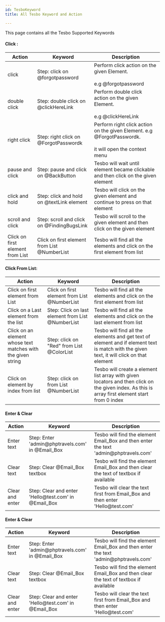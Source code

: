 ```yaml
---
id: TesboKeyword
title: All Tesbo Keyword and Action

---
```




This page contains all the Tesbo Supported Keywords

<h4>Click :</h4> 
<table class="demo">
	<thead>
	<tr>
		<th>Action</th>
		<th>Keyword</th>
		<th>Description</th>
	</tr>
	</thead>
	<tbody>
	<tr>
		<td> click </td>
		<td class="width30">Step: click on @forgotpassword</td>
		<td class="width40"><div> Perform click action on the given Element.<br></br> e.g @forgotpassword</div>
        </td>
	</tr>
	<tr>
		<td class="width20" > double click </td>
		<td class="width40">Step: double click on @clickHereLink</td>
		<td class="width40"><div> Perform double click action on the given Element.<br></br> e.g @clickHereLink</div>
        </td>
	</tr>
    <tr>
		<td> right click </td>
		<td class="width30">Step: right click on @ForgotPasswordk</td>
		<td class="width40"><div> Perform right click action on the given Element. e.g @ForgotPasswordk. <br></br>
        it will open the context menu</div>
        </td>
	</tr>
    <tr>
		<td> pause and click </td>
		<td class="width30">Step: pause and click on @BackButton</td>
		<td class="width40"><div> Tesbo will wait until element became clickable and then click on the given element</div>
        </td>
	</tr>
	<tr>
		<td> click and hold </td>
		<td class="width30">Step: click and hold on @textLink element</td>
		<td class="width40"><div> Tesbo will click on the given element  and continue to press on that element</div>
        </td>
	</tr>
	<tr>
		<td> scroll and click </td>
		<td class="width30">Step: scroll and click on @FindingBugsLink</td>
		<td class="width40"><div> Tesbo will scroll to the given element  and then click on the given element</div>
        </td>
	</tr>
	<tr>
		<td class="width10"> Click on first element from List </td>
		<td class="width30">Click on first element from List @NumberList</td>
		<td class="width40"><div> Tesbo will find all the elements and click on the first element from list</div>
        </td>
	</tr>
    </tbody>
</table>

<h4>Click From List:</h4> 
<table>
	<thead>
	<tr>
		<th>Action</th>
		<th>Keyword</th>
		<th>Description</th>
	</tr>
	</thead>
	<tbody>
	<tr>
		<td class="width10"> Click on first element from List </td>
		<td class="width30">Click on first element from List @NumberList</td>
		<td class="width40"><div> Tesbo will find all the elements and click on the first element from list</div>
        </td>
	</tr>
	<tr>
		<td class="width10"> Click on a Last element from the list </td>
		<td class="width30">Step: Click on last element from List @NumberList</td>
		<td class="width40"><div> Tesbo will find all the elements and click on the last element from list</div>
        </td>
	</tr>
	<tr>
		<td class="width10"> Click on an element whose text matches with the given string </td>
		<td class="width30">Step: click on "Red" from List @ColorList</td>
		<td class="width40"><div> Tesbo will find all the elements and get text of element and if element text is match with the given text, it will click on that element</div>
        </td>
	</tr>
	<tr>
		<td class="width10"> Click on element by index from list </td>
		<td class="width30">Step: click on from List @NumberList</td>
		<td class="width40"><div> Tesbo will create a element list array with given locators and then click on the given index. As this is array first element start from 0 index</div>
        </td>
	</tr>
    </tbody>
</table>



<h4>Enter & Clear</h4> 
<table>
	<thead>
	<tr>
		<th>Action</th>
		<th>Keyword</th>
		<th>Description</th>
	</tr>
	</thead>
	<tbody>
	<tr>
		<td class="width10">Enter text</td>
		<td class="width30">Step: Enter 'admin@phptravels.com' in @Email_Box</td>
		<td class="width40"><div> Tesbo will find the element Email_Box and then enter the text 'admin@phptravels.com'</div>
        </td>
	</tr>
	<tr>
		<td class="width10">Clear  text</td>
		<td class="width30">Step: Clear @Email_Box textbox</td>
		<td class="width40"><div> Tesbo will find the element Email_Box and then clear the text of textbox if available</div>
        </td>
	</tr>
	<tr>
		<td class="width10">Clear and enter</td>
		<td class="width30">Step: Clear and enter 'Hello@test.com' in @Email_Box</td>
		<td class="width40"><div> Tesbo will clear the text first from Email_Box and then enter 'Hello@test.com'</div>
        </td>
	</tr>
    </tbody>
</table>

<h4>Enter & Clear</h4> 
<table>
	<thead>
	<tr>
		<th>Action</th>
		<th>Keyword</th>
		<th>Description</th>
	</tr>
	</thead>
	<tbody>
	<tr>
		<td class="width10">Enter text</td>
		<td class="width30">Step: Enter 'admin@phptravels.com' in @Email_Box</td>
		<td class="width40"><div> Tesbo will find the element Email_Box and then enter the text 'admin@phptravels.com'</div>
        </td>
	</tr>
	<tr>
		<td class="width10">Clear  text</td>
		<td class="width30">Step: Clear @Email_Box textbox</td>
		<td class="width40"><div> Tesbo will find the element Email_Box and then clear the text of textbox if available</div>
        </td>
	</tr>
	<tr>
		<td class="width10">Clear and enter</td>
		<td class="width30">Step: Clear and enter 'Hello@test.com' in @Email_Box</td>
		<td class="width40"><div> Tesbo will clear the text first from Email_Box and then enter 'Hello@test.com'</div>
        </td>
	</tr>
    </tbody>
</table>